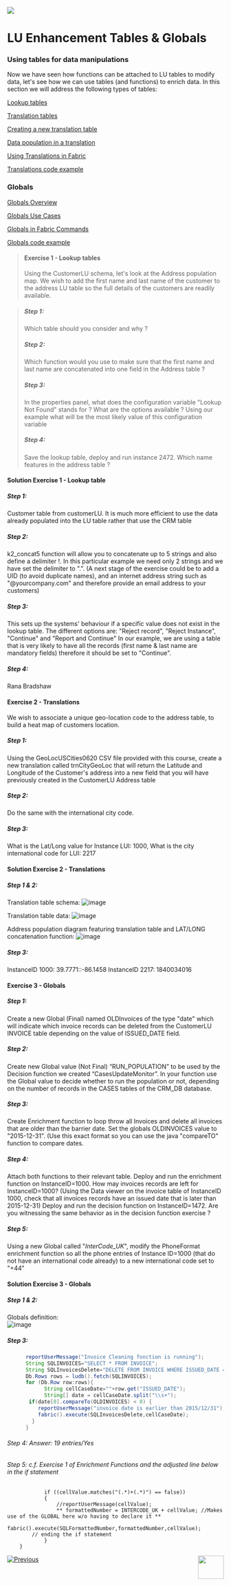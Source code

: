 ![](/academy/Training_Level_1/05_LU_Enhancements/images/EnhancementTablesState.PNG) 

#   LU Enhancement Tables & Globals


### Using tables for data manipulations

Now we have seen how functions can be attached to LU tables to modify data, let's see how we can use tables (and functions) 
to enrich data.
In this section we will address the following types of tables:

[Lookup tables](/articles/07_table_population/11_lookup_tables.md)

[Translation tables](/articles/09_translations/01_translations_overview_and_use_cases.md)

[Creating a new translation table](/articles/09_translations/02_creating_a_new_translation_in_fabric.md) 

[Data population in a translation](/articles/09_translations/03_data_population_in_a_translation.md)

[Using Translations in Fabric](/articles/09_translations/04_using_translations_in_fabric.md)

[Translations code example](/articles/09_translations/05_translations_code_examples.md)



### Globals

[Globals Overview](/articles/08_globals/01_globals_overview.md)

[Globals Use Cases](/articles/08_globals/02_globals_use_cases.md)

[Globals in Fabric Commands](/articles/08_globals/03_set_globals.md)

[Globals code example](/articles/08_globals/04_globals_code_examples.md)





> #### Exercise 1 - Lookup tables
>
> Using the CustomerLU schema, let's look at the Address population map. We wish to add the first name and last name of the 
> customer to the address LU table so the full details of the customers are readily available.

> ##### Step 1: 
> Which table should you consider and why ?
> ##### Step 2: 
> Which function would you use to make sure that the first name and last name are concatenated into one field in 
> the Address table ?
> ##### Step 3: 
> In the properties panel, what does the configuration variable "Lookup Not Found" stands for ? What are the options 
> available ? Using our example what will be the most likely value of this configuration variable
> ##### Step 4: 
> Save the lookup table, deploy and run instance 2472. Which name features in the address table ?




#### Solution Exercise 1 - Lookup table

##### Step 1: 
Customer table from customerLU. It is much more efficient to use the data already populated into the LU table rather that use
the CRM table
##### Step 2: 
k2_concat5 function will allow you to concatenate up to 5 strings and also define a delimiter !. In this particular example we 
need only 2 strings and we have set the delimiter to ".". (A next stage of the exercise could be to add a UID (to avoid duplicate
names), and an internet address string such as "@yourcompany.com" and therefore provide an email address to your customers)
##### Step 3:
This sets up the systems' behaviour if a specific value does not exist in the lookup table. The different options are: "Reject record", 
"Reject Instance", "Continue" and "Report and Continue"
In our example, we are using a table that is very likely to have all the records (first name & last name are mandatory fields) 
therefore it should be set to "Continue".
##### Step 4: 
Rana Bradshaw




#### Exercise 2 - Translations
We wish to associate a unique geo-location code to the address table, to build a heat map of customers location.
##### Step 1: 
Using the GeoLocUSCities0620 CSV file provided with this course, create a new translation called trnCityGeoLoc that will 
return the Latitude and Longitude of the Customer's address into a new field that you will have previously created in the 
CustomerLU Address table
##### Step 2: 
Do the same with the international city code.
##### Step 3: 
What is the Lat/Long value for Instance LUI: 1000, What is the city international code for LUI: 2217



#### Solution Exercise 2 - Translations

##### Step 1 & 2:

Translation table schema:
![image](/academy/Training_Level_1/05_LU_Enhancements/images/TransExe2-OverviewCapture%20(3).PNG) 


Translation table data:
![image](/academy/Training_Level_1/05_LU_Enhancements/images/TransExe2-OverviewCapture%20(2).PNG) 


Address population diagram featuring translation table and LAT/LONG concatenation function:
![image](/academy/Training_Level_1/05_LU_Enhancements/images/TransExe2-OverviewCapture%20(1).PNG)  


##### Step 3:
InstanceID 1000: 39.7771::-86.1458
InstanceID 2217: 1840034016



#### Exercise 3 - Globals
##### Step 1: 
Create a new Global (Final) named OLDInvoices of the type "date" which will indicate which invoice records can be 
deleted from the CustomerLU INVOICE table depending on the value of ISSUED_DATE field.
##### Step 2: 
Create new Global value (Not Final) “RUN_POPULATION” to be used by the Decision function we created 
“CasesUpdateMonitor”. In your function use the Global value to decide whether to run the population or not, depending on the number 
of records in the CASES tables of the CRM_DB database. 
##### Step 3: 
Create Enrichment function to loop throw all Invoices and delete all invoices that are older than the barrier date.
Set the globals OLDINVOICES value to "2015-12-31". (Use this exact format so you can use the java "compareTO" function to compare dates. 
##### Step 4: 
Attach both functions to their relevant table.
Deploy and run the enrichment function on InstanceID=1000. How may invoices records are left for InstanceID=1000? (Using the Data 
viewer on the invoice table of InstanceID 1000, check that all invoices records have an issued date that is later than 2015-12-31)
Deploy and run the decision function on InstanceID=1472. Are you witnessing the same behavior as in the decision function exercise ? 
##### Step 5:
Using a new Global called "*InterCode_UK*", modify the PhoneFormat enrichment function so all the phone entries of Instance ID=1000
(that do not have an international code already) to a new international code set to "+44"




#### Solution Exercise 3 - Globals
##### Step 1 & 2:
Globals definition:    
![image](/academy/Training_Level_1/05_LU_Enhancements/images/GlobalExe3OverviewCapture.png)

##### Step 3:      
      
```java
      reportUserMessage("Invoice Cleaning fonction is running");
      String SQLINVOICES="SELECT * FROM INVOICE";
      String SQLInvoicesDelete="DELETE FROM INVOICE WHERE ISSUED_DATE = ?";
      Db.Rows rows = ludb().fetch(SQLINVOICES);
      for (Db.Row row:rows){
            String cellCaseDate=""+row.get("ISSUED_DATE");
            String[] date = cellCaseDate.split("\\s+");
       if(date[0].compareTo(OLDINVOICES) < 0) {
          reportUserMessage("invoice date is earlier than 2015/12/31");
          fabric().execute(SQLInvoicesDelete,cellCaseDate);
        }
      }
```
###### Step 4: Answer: 19 entries/Yes
###### Step 5: c.f. Exercise 1 of Enrichment Functions and the adjusted line below in the if statement
            
                if ((cellValue.matches("(.*)+(.*)") == false))
                {
                    //reportUserMessage(cellValue);
                    ** formattedNumber = INTERCODE_UK + cellValue; //Makes use of the GLOBAL here w/o having to declare it **
                    fabric().execute(SQLFormattedNumber,formattedNumber,cellValue);
            // ending the if statement		
                }
        }


[![Previous](/articles/images/Previous.png)](/academy/Training_Level_1/05_LU_Enhancements/03_LU_Enhancements_Functions_flow.md)
[<img align="right" width="60" height="54" src="/articles/images/Next.png">](/academy/Training_Level_1/05_LU_Enhancements/05_LU_Enhancements_Quiz.md)

